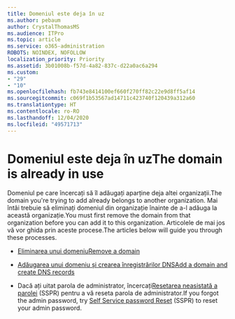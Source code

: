 ```yaml
---
title: Domeniul este deja în uz
ms.author: pebaum
author: CrystalThomasMS
ms.audience: ITPro
ms.topic: article
ms.service: o365-administration
ROBOTS: NOINDEX, NOFOLLOW
localization_priority: Priority
ms.assetid: 3b01008b-f57d-4a82-837c-d22a0ac6a294
ms.custom:
- "29"
- "10"
ms.openlocfilehash: fb743e8414100ef660f270ff82c22e9d8ff5af14
ms.sourcegitcommit: c069f1b53567ad14711c423740f120439a312a60
ms.translationtype: HT
ms.contentlocale: ro-RO
ms.lasthandoff: 12/04/2020
ms.locfileid: "49571713"
---
```

# <a name="the-domain-is-already-in-use"></a><span data-ttu-id="aa2f6-102">Domeniul este deja în uz</span><span class="sxs-lookup"><span data-stu-id="aa2f6-102">The domain is already in use</span></span>

<span data-ttu-id="aa2f6-103">Domeniul pe care încercați să îl adăugați aparține deja altei organizații.</span><span class="sxs-lookup"><span data-stu-id="aa2f6-103">The domain you're trying to add already belongs to another organization.</span></span> <span data-ttu-id="aa2f6-104">Mai întâi trebuie să eliminați domeniul din organizație înainte de a-l adăuga la această organizație.</span><span class="sxs-lookup"><span data-stu-id="aa2f6-104">You must first remove the domain from that organization before you can add it to this organization.</span></span> <span data-ttu-id="aa2f6-105">Articolele de mai jos vă vor ghida prin aceste procese.</span><span class="sxs-lookup"><span data-stu-id="aa2f6-105">The articles below will guide you through these processes.</span></span>
  
- [<span data-ttu-id="aa2f6-106">Eliminarea unui domeniu</span><span class="sxs-lookup"><span data-stu-id="aa2f6-106">Remove a domain</span></span>](https://docs.microsoft.com/microsoft-365/admin/get-help-with-domains/remove-a-domain)

- [<span data-ttu-id="aa2f6-107">Adăugarea unui domeniu și crearea înregistrărilor DNS</span><span class="sxs-lookup"><span data-stu-id="aa2f6-107">Add a domain and create DNS records</span></span>](https://docs.microsoft.com/microsoft-365/admin/get-help-with-domains/create-dns-records-at-any-dns-hosting-provider)

- <span data-ttu-id="aa2f6-108">Dacă ați uitat parola de administrator, încercați[Resetarea neasistată a parolei](https://passwordreset.microsoftonline.com/) (SSPR) pentru a vă reseta parola de administrator.</span><span class="sxs-lookup"><span data-stu-id="aa2f6-108">If you forgot the admin password, try [Self Service password Reset](https://passwordreset.microsoftonline.com/) (SSPR) to reset your admin password.</span></span>
